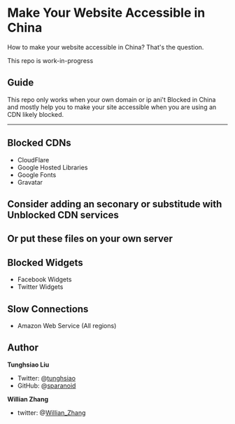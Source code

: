 # Make Your Website Accessible in China

How to make your website accessible in China? That's the question.

This repo is work-in-progress

## Guide

This repo only works when your own domain or ip ani't Blocked in China and mostly help you to make your site accessible when you are using an CDN likely blocked. 

---

## Blocked CDNs

- CloudFlare
- Google Hosted Libraries
- Google Fonts
- Gravatar

## Consider adding an seconary or substitude with Unblocked CDN services


## Or put these files on your own server


## Blocked Widgets

- Facebook Widgets
- Twitter Widgets

## Slow Connections

- Amazon Web Service (All regions)

## Author

**Tunghsiao Liu**

- Twitter: @[tunghsiao](http://twitter.com/tunghsiao)
- GitHub: @[sparanoid](http://github.com/sparanoid)

**Willian Zhang**
- twitter: @[Willian_Zhang](https://twitter.com/willian_zhang)
